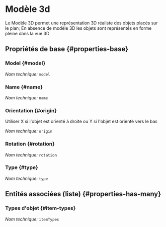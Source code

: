 # Modèle 3d
<!--- THIS FILE IS GENERATED PLEASE DO NOT EDIT IT DIRECTLY --->

Le Modèle 3D permet une représentation 3D réaliste des objets placés sur le plan; En absence de modèle 3D les objets sont représentés en forme pleine dans la vue 3D

<OH code="object3dModel"/>


## Propriétés de base {#properties-base}

### Model {#model}



*Nom technique:* ```model```
<PH code="object3dModel:model"/>

### Name {#name}



*Nom technique:* ```name```
<PH code="object3dModel:name"/>

### Orientation {#origin}

Utiliser X si l'objet est orienté à droite ou Y si l'objet est orienté vers le bas

*Nom technique:* ```origin```
<PH code="object3dModel:origin"/>

### Rotation {#rotation}



*Nom technique:* ```rotation```
<PH code="object3dModel:rotation"/>

### Type {#type}



*Nom technique:* ```type```
<PH code="object3dModel:type"/>




## Entités associées (liste) {#properties-has-many}

### Types d'objet {#item-types}



*Nom technique:* ```itemTypes```
<PH code="object3dModel:itemTypes"/>




